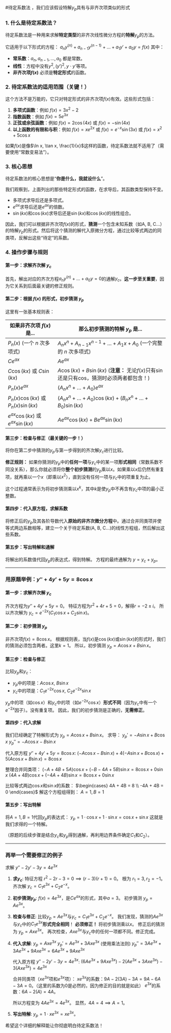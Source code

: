  #待定系数法 ，我们应该假设特解$y_p$具有与非齐次项类似的形式
### 1. 什么是待定系数法？

待定系数法是一种用来求解**特定类型**的非齐次线性微分方程的**特解**$y_p$的方法。

它适用于以下形式的方程：
$a_n y^{(n)} + a_{n-1}y^{(n-1)} + \dots + a_1 y' + a_0 y = f(x)$
其中：
*   **常系数**：$a_n, a_{n-1}, \dots, a_0$ 都是常数。
*   **线性**：方程中没有$y^2, (y')^2, y \cdot y'$等项。
*   **非齐次项$f(x)$** 必须是**特定形式**的函数。

### 2. 待定系数法的适用范围（关键！）

这个方法不是万能的，它只对特定形式的非齐次项$f(x)$有效。这些形式包括：

1.  **多项式函数**：例如 $f(x) = 3x^2 - 2$
2.  **指数函数**：例如 $f(x) = 5e^{3x}$
3.  **正弦或余弦函数**：例如 $f(x) = 2\cos(4x)$ 或 $f(x) = -\sin(4x)$
4.  **以上函数的有限和与积**：例如 $f(x) = x e^{2x}$ 或 $f(x) = e^{-x}\sin(3x)$ 或 $f(x) = x^2 + 5\cos x$

如果$f(x)$是像$\ln x, \tan x, \frac{1}{x}$这样的函数，待定系数法就不适用了（需要使用“常数变易法”）。

### 3. 核心思想

待定系数法的核心思想是“**你是什么，我就设什么**”。

我们观察到，上面列出的那些特定形式的函数，在求导后，其函数类型保持不变。
*   多项式求导后还是多项式。
*   $e^{ax}$求导后还是$e^{ax}$的倍数。
*   $\sin(kx)$和$\cos(kx)$求导后还是$\sin(kx)$和$\cos(kx)$的线性组合。

因此，我们可以根据非齐次项$f(x)$的形式，**猜测**一个包含未知系数（如A, B, C...）的特解$y_p$的形式。然后将这个猜测的解代入原微分方程，通过比较等式两边的同类项，反解出这些“待定”的系数。

### 4. 操作步骤与规则

#### **第一步：求解齐次解 $y_c$**

首先，解出对应的齐次方程$a_n y^{(n)} + \dots + a_0 y = 0$的通解$y_c$。**这一步至关重要**，因为它关系到后面最关键的修正规则。

#### **第二步：根据 $f(x)$ 的形式，初步猜测 $y_p$**

这里有一张基本规则表：

| 如果非齐次项 $f(x)$ 是...                               | 那么初步猜测的特解 $y_p$ 是...                                                                    |
| -------------------------------------------------------- | ------------------------------------------------------------------------------------------------- |
| $P_n(x)$ (一个 $n$ 次多项式)                               | $A_n x^n + A_{n-1} x^{n-1} + \dots + A_1 x + A_0$ (一个完整的 $n$ 次多项式)                     |
| $C e^{ax}$                                               | $A e^{ax}$                                                                                        |
| $C \cos(kx)$ 或 $C \sin(kx)$                               | $A \cos(kx) + B \sin(kx)$ (**注意：** 无论$f(x)$只有sin还是只有cos，猜测时必须两者都包含！) |
| $P_n(x) e^{ax}$                                          | $(A_n x^n + \dots + A_0) e^{ax}$                                                                  |
| $P_n(x) \cos(kx)$ 或 $P_n(x) \sin(kx)$                     | $(A_n x^n + \dots + A_0) \cos(kx) + (B_n x^n + \dots + B_0) \sin(kx)$                           |
| $e^{ax} \cos(kx)$ 或 $e^{ax} \sin(kx)$                     | $A e^{ax} \cos(kx) + B e^{ax} \sin(kx)$                                                           |

#### **第三步：检查与修正（最关键的一步！）**

将你在第二步中猜测的$y_p$与第一步得到的齐次解$y_c$进行比较。

**修正规则：** 如果你猜测的$y_p$中的**任何一项**与$y_c$中的某一项**形式相同**（常数系数不同没关系），那么你就必须将你**整个初步猜测**的$y_p$乘以$x$。如果乘以$x$后仍然有重复项，就再乘以一个$x$（即乘以$x^2$），直到没有任何一项与$y_c$中的项重复为止。

这个过程通常表示为将初步猜测乘以$x^k$，其中$k$是使$y_p$中不再含有$y_c$中项的最小正整数。

#### **第四步：代入原方程，求解系数**

将修正后的$y_p$及其各阶导数代入**原始的非齐次微分方程**中。通过合并同类项并使等式两边系数相等，建立一个关于待定系数(A, B, C...)的线性方程组，然后解出这些系数。

#### **第五步：写出特解和通解**

将解出的系数值代回$y_p$的表达式，得到特解。
方程的最终通解为 $y = y_c + y_p$。

---

### 用原题举例：$y'' + 4y' + 5y = 8\cos x$

#### **第一步：求解齐次解 $y_c$**

齐次方程为$y'' + 4y' + 5y = 0$。
特征方程为$r^2 + 4r + 5 = 0$，解得$r = -2 \pm i$。
所以齐次解为 $y_c = e^{-2x}(C_1 \cos x + C_2 \sin x)$。

#### **第二步：初步猜测 $y_p$**

非齐次项$f(x) = 8\cos x$。
根据规则表，当$f(x)$是$\cos(kx)$或$\sin(kx)$的形式时，我们的猜测必须包含两者。这里$k=1$。
所以，初步猜测 $y_p = A \cos x + B \sin x$。

#### **第三步：检查与修正**

比较$y_p$和$y_c$：
*   $y_p$中的项是：$A\cos x$, $B\sin x$
*   $y_c$中的项是：$C_1 e^{-2x}\cos x$, $C_2 e^{-2x}\sin x$

$y_p$中的项（如$\cos x$）和$y_c$中的项（如$e^{-2x}\cos x$）**形式不同**（因为$y_c$中有一个$e^{-2x}$因子）。没有重复项。
因此，我们的初步猜测是正确的，**无需修正**。

#### **第四步：代入求解**

我们已经确定了特解形式为 $y_p = A \cos x + B \sin x$。
求导：
$y_p' = -A \sin x + B \cos x$
$y_p'' = -A \cos x - B \sin x$

代入原方程 $y'' + 4y' + 5y = 8\cos x$:
$(-A \cos x - B \sin x) + 4(-A \sin x + B \cos x) + 5(A \cos x + B \sin x) = 8\cos x$

整理合并同类项：
$(-A + 4B + 5A)\cos x + (-B - 4A + 5B)\sin x = 8\cos x + 0\sin x$
$(4A + 4B)\cos x + (-4A + 4B)\sin x = 8\cos x + 0\sin x$

比较等式两边$\cos x$和$\sin x$的系数：
$\begin{cases} 4A + 4B = 8 \\ -4A + 4B = 0 \end{cases}$
解这个方程组得到：
$A=1, B=1$

#### **第五步：写出特解**

将$A=1, B=1$代回$y_p$的表达式：
$y_p = 1 \cdot \cos x + 1 \cdot \sin x = \cos x + \sin x$
这就是我们求得的一个特解。

（原题的后续步骤是结合$y_c$和$y_p$得到通解，再利用边界条件确定$C_1$和$C_2$）。

---

### 再举一个需要修正的例子

求解 $y'' - 2y' - 3y = 4e^{3x}$

1.  **求$y_c$**:
    特征方程 $r^2 - 2r - 3 = 0 \implies (r-3)(r+1)=0$。
    根为 $r_1=3, r_2=-1$。
    齐次解 $y_c = C_1 e^{3x} + C_2 e^{-x}$。

2.  **初步猜测$y_p$**:
    $f(x) = 4e^{3x}$，是$Ce^{ax}$的形式，其中$a=3$。
    初步猜测 $y_p = A e^{3x}$。

3.  **检查与修正**:
    比较$y_p = A e^{3x}$与$y_c = C_1 e^{3x} + C_2 e^{-x}$。
    我们发现，猜测的$A e^{3x}$与$y_c$中的$C_1 e^{3x}$**形式完全相同**！
    **必须修正！** 将初步猜测乘以$x$。
    修正后的猜测为 $y_p = A x e^{3x}$。
    再次检查，$A x e^{3x}$与$y_c$中的任何一项都不同。修正完成。

4.  **代入求解**:
    $y_p = A x e^{3x}$
    $y_p' = A e^{3x} + 3A x e^{3x}$ (使用乘法法则)
    $y_p'' = 3A e^{3x} + 3A e^{3x} + 9A x e^{3x} = 6A e^{3x} + 9A x e^{3x}$

    代入原方程 $y'' - 2y' - 3y = 4e^{3x}$:
    $(6A e^{3x} + 9A x e^{3x}) - 2(A e^{3x} + 3A x e^{3x}) - 3(A x e^{3x}) = 4e^{3x}$

    合并同类项（$xe^{3x}$项和$e^{3x}$项）：
    $x e^{3x}$的系数：$9A - 2(3A) - 3A = 9A - 6A - 3A = 0$。（这里的系数为0是必然的，因为修正的目的就是如此）
    $e^{3x}$的系数：$6A - 2(A) = 4A$。

    所以方程变为 $4A e^{3x} = 4e^{3x}$。
    显然，$4A=4 \implies A=1$。

5.  **写出特解**:
    $y_p = 1 \cdot x e^{3x} = x e^{3x}$。

希望这个详细的解释能让你彻底明白待定系数法！